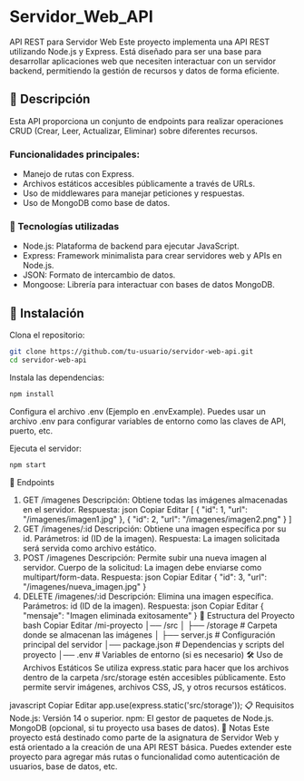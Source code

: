 # Servidor_Web_API

API REST para Servidor Web
Este proyecto implementa una API REST utilizando Node.js y Express. Está diseñado para ser una base para desarrollar aplicaciones web que necesiten interactuar con un servidor backend, permitiendo la gestión de recursos y datos de forma eficiente.

## 📄 Descripción

Esta API proporciona un conjunto de endpoints para realizar operaciones CRUD (Crear, Leer, Actualizar, Eliminar) sobre diferentes recursos.

### Funcionalidades principales:

- Manejo de rutas con Express.
- Archivos estáticos accesibles públicamente a través de URLs.
- Uso de middlewares para manejar peticiones y respuestas.
- Uso de MongoDB como base de datos.

### 🚀 Tecnologías utilizadas

- Node.js: Plataforma de backend para ejecutar JavaScript.
- Express: Framework minimalista para crear servidores web y APIs en Node.js.
- JSON: Formato de intercambio de datos.
- Mongoose: Librería para interactuar con bases de datos MongoDB.

## 🔧 Instalación

Clona el repositorio:

```bash
git clone https://github.com/tu-usuario/servidor-web-api.git
cd servidor-web-api
```

Instala las dependencias:

```bash
npm install
```

Configura el archivo .env (Ejemplo en .envExample). Puedes usar un archivo .env para configurar variables de entorno como las claves de API, puerto, etc.

Ejecuta el servidor:

```bash
npm start
```

📡 Endpoints

1. GET /imagenes
   Descripción: Obtiene todas las imágenes almacenadas en el servidor.
   Respuesta:
   json
   Copiar
   Editar
   [
   {
   "id": 1,
   "url": "/imagenes/imagen1.jpg"
   },
   {
   "id": 2,
   "url": "/imagenes/imagen2.png"
   }
   ]
2. GET /imagenes/:id
   Descripción: Obtiene una imagen específica por su id.
   Parámetros: id (ID de la imagen).
   Respuesta: La imagen solicitada será servida como archivo estático.
3. POST /imagenes
   Descripción: Permite subir una nueva imagen al servidor.
   Cuerpo de la solicitud: La imagen debe enviarse como multipart/form-data.
   Respuesta:
   json
   Copiar
   Editar
   {
   "id": 3,
   "url": "/imagenes/nueva_imagen.jpg"
   }
4. DELETE /imagenes/:id
   Descripción: Elimina una imagen específica.
   Parámetros: id (ID de la imagen).
   Respuesta:
   json
   Copiar
   Editar
   {
   "mensaje": "Imagen eliminada exitosamente"
   }
   📂 Estructura del Proyecto
   bash
   Copiar
   Editar
   /mi-proyecto
   │── /src
   │ ├── /storage # Carpeta donde se almacenan las imágenes
   │ ├── server.js # Configuración principal del servidor
   │── package.json # Dependencias y scripts del proyecto
   │── .env # Variables de entorno (si es necesario)
   🛠️ Uso de Archivos Estáticos
   Se utiliza express.static para hacer que los archivos dentro de la carpeta /src/storage estén accesibles públicamente. Esto permite servir imágenes, archivos CSS, JS, y otros recursos estáticos.

javascript
Copiar
Editar
app.use(express.static('src/storage'));
📋 Requisitos
Node.js: Versión 14 o superior.
npm: El gestor de paquetes de Node.js.
MongoDB (opcional, si tu proyecto usa bases de datos).
📝 Notas
Este proyecto está destinado como parte de la asignatura de Servidor Web y está orientado a la creación de una API REST básica.
Puedes extender este proyecto para agregar más rutas o funcionalidad como autenticación de usuarios, base de datos, etc.
